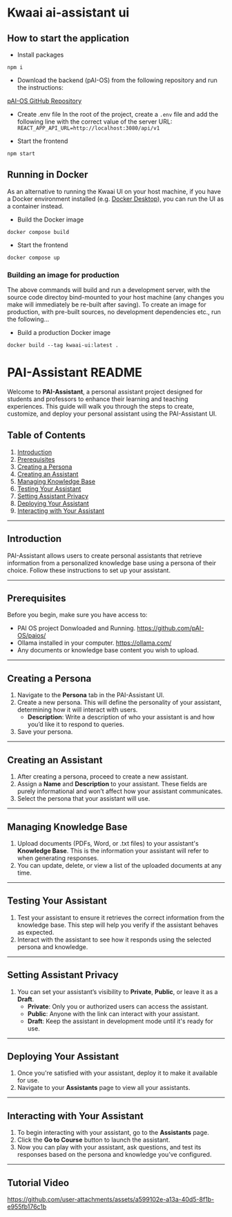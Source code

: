 # Kwaai ai-assistant ui

## How to start the application

- Install packages
  
`
    npm i
`

- Download the backend (pAI-OS) from the following repository and run the instructions:

[pAI-OS GitHub Repository](https://github.com/pAI-OS/paios)

- Create .env file
In the root of the project, create a `.env` file and add the following line with the correct value of the server URL:
`
    REACT_APP_API_URL=http://localhost:3080/api/v1
`

- Start the frontend

`
    npm start
`

## Running in Docker

As an alternative to running the Kwaai UI on your host machine, if you have a Docker environment installed (e.g. [Docker Desktop](https://www.docker.com/products/docker-desktop/)), you
can run the UI as a container instead.

- Build the Docker image

`
    docker compose build
`

- Start the frontend

`
    docker compose up
`

### Building an image for production

The above commands will build and run a development server, with the source code directoy bind-mounted to your host machine (any changes you make will immediately be re-built after saving). To create an image for production, with pre-built sources, no development dependencies etc., run the following...

- Build a production Docker image

`
    docker build --tag kwaai-ui:latest .
`

# PAI-Assistant README

Welcome to **PAI-Assistant**, a personal assistant project designed for students and professors to enhance their learning and teaching experiences. This guide will walk you through the steps to create, customize, and deploy your personal assistant using the PAI-Assistant UI.

## Table of Contents
1. [Introduction](#introduction)
2. [Prerequisites](#prerequisites)
3. [Creating a Persona](#creating-a-persona)
4. [Creating an Assistant](#creating-an-assistant)
5. [Managing Knowledge Base](#managing-knowledge-base)
6. [Testing Your Assistant](#testing-your-assistant)
7. [Setting Assistant Privacy](#setting-assistant-privacy)
8. [Deploying Your Assistant](#deploying-your-assistant)
9. [Interacting with Your Assistant](#interacting-with-your-assistant)

---

## Introduction

PAI-Assistant allows users to create personal assistants that retrieve information from a personalized knowledge base using a persona of their choice. Follow these instructions to set up your assistant.

---

## Prerequisites

Before you begin, make sure you have access to:
- PAI OS project Donwloaded and Running. https://github.com/pAI-OS/paios/
- Ollama installed in your computer. https://ollama.com/
- Any documents or knowledge base content you wish to upload.

---

## Creating a Persona

1. Navigate to the **Persona** tab in the PAI-Assistant UI.
2. Create a new persona. This will define the personality of your assistant, determining how it will interact with users.
   - **Description**: Write a description of who your assistant is and how you’d like it to respond to queries.
3. Save your persona.

---

## Creating an Assistant

1. After creating a persona, proceed to create a new assistant.
2. Assign a **Name** and **Description** to your assistant. These fields are purely informational and won’t affect how your assistant communicates.
3. Select the persona that your assistant will use.

---

## Managing Knowledge Base

1. Upload documents (PDFs, Word, or .txt files) to your assistant's **Knowledge Base**. This is the information your assistant will refer to when generating responses.
2. You can update, delete, or view a list of the uploaded documents at any time.

---

## Testing Your Assistant

1. Test your assistant to ensure it retrieves the correct information from the knowledge base. This step will help you verify if the assistant behaves as expected.
2. Interact with the assistant to see how it responds using the selected persona and knowledge.

---

## Setting Assistant Privacy

1. You can set your assistant’s visibility to **Private**, **Public**, or leave it as a **Draft**.
   - **Private**: Only you or authorized users can access the assistant.
   - **Public**: Anyone with the link can interact with your assistant.
   - **Draft**: Keep the assistant in development mode until it's ready for use.

---

## Deploying Your Assistant

1. Once you're satisfied with your assistant, deploy it to make it available for use.
2. Navigate to your **Assistants** page to view all your assistants.

---

## Interacting with Your Assistant

1. To begin interacting with your assistant, go to the **Assistants** page.
2. Click the **Go to Course** button to launch the assistant.
3. Now you can play with your assistant, ask questions, and test its responses based on the persona and knowledge you’ve configured.

---

## Tutorial Video
https://github.com/user-attachments/assets/a599102e-a13a-40d5-8f1b-e955fb176c1b

